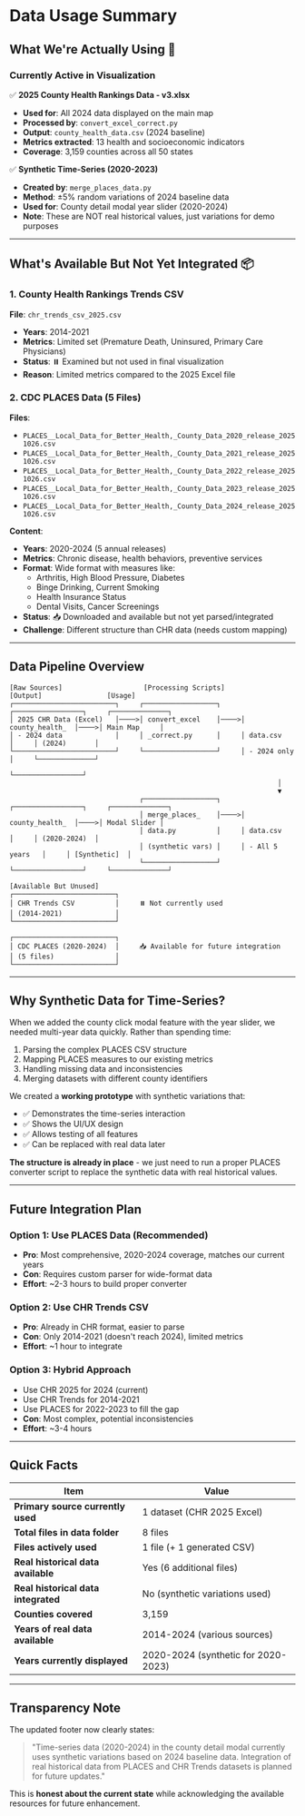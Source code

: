# Data Usage Summary

## What We're Actually Using 🎯

### Currently Active in Visualization
✅ **2025 County Health Rankings Data - v3.xlsx**
- **Used for**: All 2024 data displayed on the main map
- **Processed by**: `convert_excel_correct.py`
- **Output**: `county_health_data.csv` (2024 baseline)
- **Metrics extracted**: 13 health and socioeconomic indicators
- **Coverage**: 3,159 counties across all 50 states

✅ **Synthetic Time-Series (2020-2023)**
- **Created by**: `merge_places_data.py`
- **Method**: ±5% random variations of 2024 baseline data
- **Used for**: County detail modal year slider (2020-2024)
- **Note**: These are NOT real historical values, just variations for demo purposes

---

## What's Available But Not Yet Integrated 📦

### 1. County Health Rankings Trends CSV
**File**: `chr_trends_csv_2025.csv`
- **Years**: 2014-2021
- **Metrics**: Limited set (Premature Death, Uninsured, Primary Care Physicians)
- **Status**: ⏸️ Examined but not used in final visualization
- **Reason**: Limited metrics compared to the 2025 Excel file

### 2. CDC PLACES Data (5 Files)
**Files**: 
- `PLACES__Local_Data_for_Better_Health,_County_Data_2020_release_20251026.csv`
- `PLACES__Local_Data_for_Better_Health,_County_Data_2021_release_20251026.csv`
- `PLACES__Local_Data_for_Better_Health,_County_Data_2022_release_20251026.csv`
- `PLACES__Local_Data_for_Better_Health,_County_Data_2023_release_20251026.csv`
- `PLACES__Local_Data_for_Better_Health,_County_Data_2024_release_20251026.csv`

**Content**:
- **Years**: 2020-2024 (5 annual releases)
- **Metrics**: Chronic disease, health behaviors, preventive services
- **Format**: Wide format with measures like:
  - Arthritis, High Blood Pressure, Diabetes
  - Binge Drinking, Current Smoking
  - Health Insurance Status
  - Dental Visits, Cancer Screenings
- **Status**: 📥 Downloaded and available but not yet parsed/integrated
- **Challenge**: Different structure than CHR data (needs custom mapping)

---

## Data Pipeline Overview

```
[Raw Sources]                    [Processing Scripts]           [Output]                [Usage]
┌─────────────────────────┐     ┌──────────────────┐     ┌─────────────────┐     ┌──────────────┐
│ 2025 CHR Data (Excel)   │────>│ convert_excel    │────>│ county_health_  │────>│ Main Map     │
│ - 2024 data             │     │ _correct.py      │     │ data.csv        │     │ (2024)       │
└─────────────────────────┘     └──────────────────┘     │ - 2024 only     │     └──────────────┘
                                                          └─────────────────┘
                                                                  │
                                                                  ▼
                                ┌──────────────────┐     ┌─────────────────┐     ┌──────────────┐
                                │ merge_places_    │────>│ county_health_  │────>│ Modal Slider │
                                │ data.py          │     │ data.csv        │     │ (2020-2024)  │
                                │ (synthetic vars) │     │ - All 5 years   │     │ [Synthetic]  │
                                └──────────────────┘     └─────────────────┘     └──────────────┘

[Available But Unused]
┌─────────────────────────┐
│ CHR Trends CSV          │     ⏸️ Not currently used
│ (2014-2021)             │
└─────────────────────────┘

┌─────────────────────────┐
│ CDC PLACES (2020-2024)  │     📥 Available for future integration
│ (5 files)               │
└─────────────────────────┘
```

---

## Why Synthetic Data for Time-Series?

When we added the county click modal feature with the year slider, we needed multi-year data quickly. Rather than spending time:
1. Parsing the complex PLACES CSV structure
2. Mapping PLACES measures to our existing metrics
3. Handling missing data and inconsistencies
4. Merging datasets with different county identifiers

We created a **working prototype** with synthetic variations that:
- ✅ Demonstrates the time-series interaction
- ✅ Shows the UI/UX design
- ✅ Allows testing of all features
- ✅ Can be replaced with real data later

**The structure is already in place** - we just need to run a proper PLACES converter script to replace the synthetic data with real historical values.

---

## Future Integration Plan

### Option 1: Use PLACES Data (Recommended)
- **Pro**: Most comprehensive, 2020-2024 coverage, matches our current years
- **Con**: Requires custom parser for wide-format data
- **Effort**: ~2-3 hours to build proper converter

### Option 2: Use CHR Trends CSV
- **Pro**: Already in CHR format, easier to parse
- **Con**: Only 2014-2021 (doesn't reach 2024), limited metrics
- **Effort**: ~1 hour to integrate

### Option 3: Hybrid Approach
- Use CHR 2025 for 2024 (current)
- Use CHR Trends for 2014-2021
- Use PLACES for 2022-2023 to fill the gap
- **Con**: Most complex, potential inconsistencies
- **Effort**: ~3-4 hours

---

## Quick Facts

| Item | Value |
|------|-------|
| **Primary source currently used** | 1 dataset (CHR 2025 Excel) |
| **Total files in data folder** | 8 files |
| **Files actively used** | 1 file (+ 1 generated CSV) |
| **Real historical data available** | Yes (6 additional files) |
| **Real historical data integrated** | No (synthetic variations used) |
| **Counties covered** | 3,159 |
| **Years of real data available** | 2014-2024 (various sources) |
| **Years currently displayed** | 2020-2024 (synthetic for 2020-2023) |

---

## Transparency Note

The updated footer now clearly states:
> "Time-series data (2020-2024) in the county detail modal currently uses synthetic variations based on 2024 baseline data. Integration of real historical data from PLACES and CHR Trends datasets is planned for future updates."

This is **honest about the current state** while acknowledging the available resources for future enhancement.


